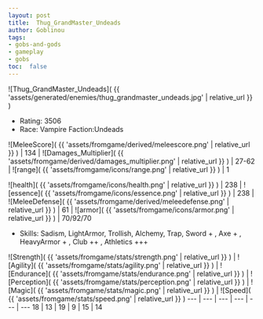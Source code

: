 ```yaml
---
layout: post
title:  Thug_GrandMaster_Undeads
author: Goblinou
tags:
- gobs-and-gods
- gameplay
- gobs
toc:  false
---
```


![Thug_GrandMaster_Undeads]( {{ 'assets/generated/enemies/thug_grandmaster_undeads.jpg' | relative_url }} )
- Rating: 3506
- Race: Vampire  Faction:Undeads

![MeleeScore]( {{ 'assets/fromgame/derived/meleescore.png' | relative_url }} ) | 134 | ![Damages_Multiplier]( {{ 'assets/fromgame/derived/damages_multiplier.png' | relative_url }} ) | 27-62 | ![range]( {{ 'assets/fromgame/icons/range.png' | relative_url }} ) | 1


![health]( {{ 'assets/fromgame/icons/health.png' | relative_url }} ) | 238 | ![essence]( {{ 'assets/fromgame/icons/essence.png' | relative_url }} ) | 238 | ![MeleeDefense]( {{ 'assets/fromgame/derived/meleedefense.png' | relative_url }} ) | 61 | ![armor]( {{ 'assets/fromgame/icons/armor.png' | relative_url }} ) | 70/92/70

* Skills: Sadism, LightArmor, Trollish, Alchemy, Trap, Sword + , Axe + , HeavyArmor + , Club ++ , Athletics +++ 

![Strength]( {{ 'assets/fromgame/stats/strength.png' | relative_url }} ) | ![Agility]( {{ 'assets/fromgame/stats/agility.png' | relative_url }} ) | ![Endurance]( {{ 'assets/fromgame/stats/endurance.png' | relative_url }} ) | ![Perception]( {{ 'assets/fromgame/stats/perception.png' | relative_url }} ) | ![Magic]( {{ 'assets/fromgame/stats/magic.png' | relative_url }} ) | ![Speed]( {{ 'assets/fromgame/stats/speed.png' | relative_url }} )
--- | --- | --- | --- | --- | ---
18 | 13 | 19 | 9 | 15 | 14
